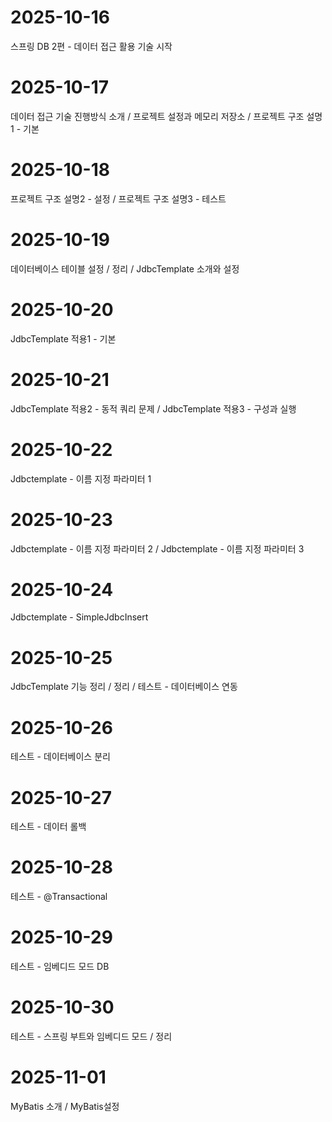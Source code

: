 # 2025-10-16
스프링 DB 2편 - 데이터 접근 활용 기술 시작
# 2025-10-17
데이터 접근 기술 진행방식 소개 / 프로젝트 설정과 메모리 저장소 / 프로젝트 구조 설명 1 - 기본
# 2025-10-18
프로젝트 구조 설명2 - 설정 / 프로젝트 구조 설명3 - 테스트
# 2025-10-19
데이터베이스 테이블 설정 / 정리 / JdbcTemplate 소개와 설정
# 2025-10-20
JdbcTemplate 적용1 - 기본
# 2025-10-21
JdbcTemplate 적용2 - 동적 쿼리 문제 / JdbcTemplate 적용3 - 구성과 실행
# 2025-10-22
Jdbctemplate - 이름 지정 파라미터 1
# 2025-10-23
Jdbctemplate - 이름 지정 파라미터 2 / Jdbctemplate - 이름 지정 파라미터 3
# 2025-10-24
Jdbctemplate - SimpleJdbcInsert
# 2025-10-25
JdbcTemplate 기능 정리 / 정리 / 테스트 - 데이터베이스 연동
# 2025-10-26
테스트 - 데이터베이스 분리 
# 2025-10-27
테스트 - 데이터 롤백
# 2025-10-28
테스트 - @Transactional
# 2025-10-29
테스트 - 임베디드 모드 DB
# 2025-10-30
테스트 - 스프링 부트와 임베디드 모드 / 정리
# 2025-11-01
MyBatis 소개 / MyBatis설정

